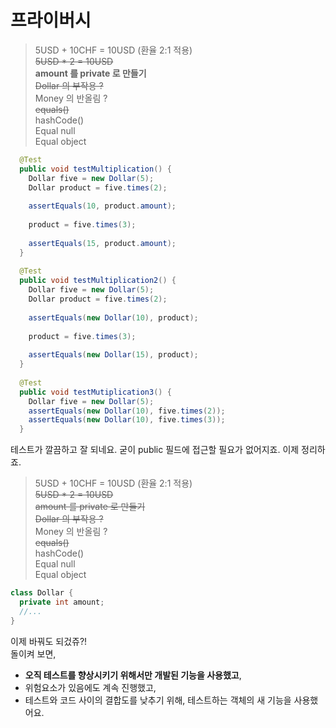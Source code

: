 #  프라이버시

> 5USD + 10CHF = 10USD (환율 2:1 적용)    
> ~~5USD * 2 = 10USD~~    
> **amount 를 private 로 만들기**    
> ~~Dollar 의 부작용 ?~~    
> Money 의 반올림 ?  
> ~~equals()~~  
> hashCode()    
> Equal null    
> Equal object    

```java
  @Test
  public void testMultiplication() {
    Dollar five = new Dollar(5);
    Dollar product = five.times(2);
    
    assertEquals(10, product.amount);
    
    product = five.times(3);
    
    assertEquals(15, product.amount);
  }
  
  @Test
  public void testMultiplication2() {
    Dollar five = new Dollar(5);
    Dollar product = five.times(2);
    
    assertEquals(new Dollar(10), product);
    
    product = five.times(3);
    
    assertEquals(new Dollar(15), product);
  }
  
  @Test
  public void testMutiplication3() {
    Dollar five = new Dollar(5);
    assertEquals(new Dollar(10), five.times(2));
    assertEquals(new Dollar(10), five.times(3));
  }
```

테스트가 깔끔하고 잘 되네요. 굳이 public 필드에 접근할 필요가 없어지죠.
이제  정리하죠.

> 5USD + 10CHF = 10USD (환율 2:1 적용)    
> ~~5USD * 2 = 10USD~~    
> ~~amount 를 private 로 만들기~~    
> ~~Dollar 의 부작용 ?~~    
> Money 의 반올림 ?    
> ~~equals()~~    
> hashCode()    
> Equal null    
> Equal object    

```java 
class Dollar {
  private int amount;
  //...
}
```
이제 바꿔도 되겄쥬?!  
돌이켜 보면,

- **오직 테스트를 향상시키기 위해서만 개발된 기능을 사용했고**,
- 위험요소가 있음에도 계속 진행했고,
- 테스트와 코드 사이의 결합도를 낮추기 위해, 테스트하는 객체의 새 기능을 사용했어요.
